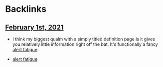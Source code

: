 
# Backlinks
## [February 1st, 2021](<February 1st, 2021.md>)
- I think my biggest qualm with a simply titled definition page is it gives you relatively little information right off the bat. It's functionally a fancy [alert fatigue](<alert fatigue.md>)

- [alert fatigue](<alert fatigue.md>)

